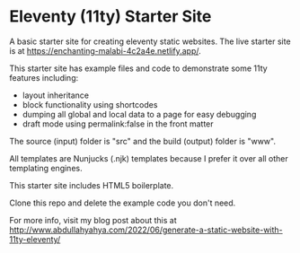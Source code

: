 # Eleventy (11ty) Starter Site
A basic starter site for creating eleventy static websites. The live starter site is at https://enchanting-malabi-4c2a4e.netlify.app/.

This starter site has example files and code to demonstrate some 11ty features including:
* layout inheritance
* block functionality using shortcodes
* dumping all global and local data to a page for easy debugging
* draft mode using permalink:false in the front matter

The source (input) folder is "src" and the build (output) folder is "www". 

All templates are Nunjucks (.njk) templates because I prefer it over all other templating engines.

This starter site includes HTML5 boilerplate.

Clone this repo and delete the example code you don't need.

For more info, visit my blog post about this at http://www.abdullahyahya.com/2022/06/generate-a-static-website-with-11ty-eleventy/
